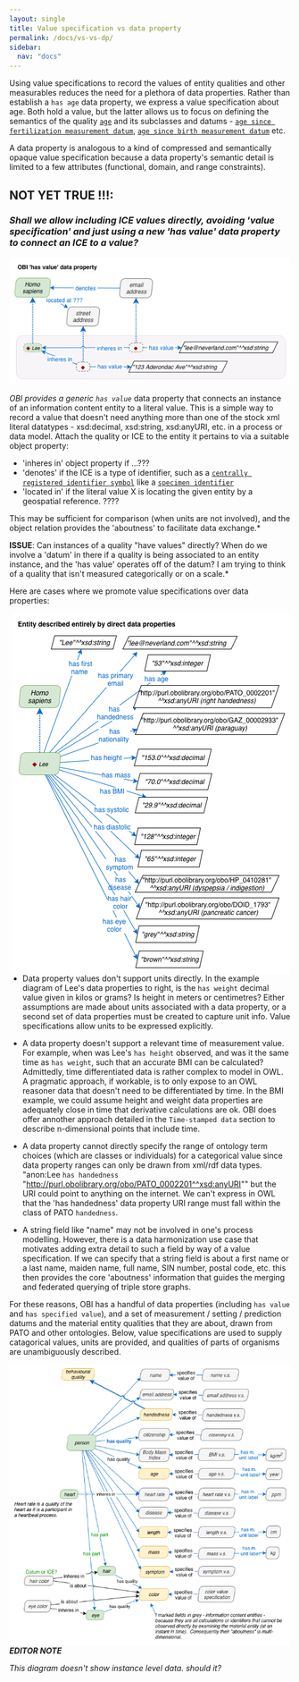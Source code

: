 ```yaml
---
layout: single
title: Value specification vs data property
permalink: /docs/vs-vs-dp/
sidebar:
  nav: "docs"
---
```

Using value specifications to record the values of entity qualities and other measurables reduces the need for a plethora of data properties. Rather than establish a `has age` data property, we express a value specification about age.  Both hold a value, but the latter allows us to focus on defining the semantics of the quality [`age`](http://purl.obolibrary.org/obo/PATO_0000011) and its subclasses and datums - [`age since fertilization measurement datum`](http://purl.obolibrary.org/obo/OBI_0001168), [`age since birth measurement datum`](http://purl.obolibrary.org/obo/OBI_0001169) etc. 

A data property is analogous to a kind of compressed and semantically opaque value specification because a data property's semantic detail is limited to a few attributes (functional, domain, and range constraints).  

## NOT YET TRUE !!!: 

### *Shall we allow including ICE values directly, avoiding 'value specification' and just using **a new 'has value' data property** to connect an ICE to a value?*

<img src="/assets/images/docs/data_lee_has_value.png">
<br clear="both">

*OBI provides a generic `has value`* data property that connects an instance of an information content entity to a literal value. This is a simple way to record a value that doesn't need anything more than one of the stock xml literal datatypes - xsd:decimal, xsd:string, xsd:anyURI, etc. in a process or data model.  Attach the quality or ICE to the entity it pertains to via a suitable object property:

- 'inheres in' object property if ...???
- 'denotes' if the ICE is a type of identifier, such as a [`centrally registered identifier symbol`](http://purl.obolibrary.org/obo/IAO_0000577) like a [`specimen identifier`](http://purl.obolibrary.org/obo/OBI_0001616)
- 'located in' if the literal value X is locating the given entity by a geospatial reference. ????

This may be sufficient for comparison (when units are not involved), and the object relation provides the 'aboutness' to facilitate data exchange.*

**ISSUE**: Can instances of a quality "have values" directly? When do we involve a 'datum' in there if a quality is being associated to an entity instance, and the 'has value' operates off of the datum? I am trying to think of a quality that isn't measured categorically or on a scale.*

Here are cases where we promote value specifications over data properties:

<img align="right" src="/assets/images/docs/data_lee_data_properties.png">

- Data property values don't support units directly. In the example diagram of Lee's data properties to right, is the `has weight` decimal value given in kilos or grams? Is height in meters or centimetres? Either assumptions are made about units associated with a data property, or a second set of data properties must be created to capture unit info.  Value specifications allow units to be expressed explicitly.

- A data property doesn't support a relevant time of measurement value.  For example, when was Lee's `has height` observed, and was it the same time as `has weight`, such that an accurate BMI can be calculated?  Admittedly, time differentiated data is rather complex to model in OWL. A pragmatic approach, if workable, is to only expose to an OWL reasoner data that doesn't need to be differentiated by time. In the BMI example, we could assume height and weight data properties are adequately close in time that derivative calculations are ok. OBI does offer annother approach detailed in the `Time-stamped data` section to describe n-dimensional points that include time.

- A data property cannot directly specify the range of ontology term choices (which are classes or individuals) for a categorical value since data property ranges can only be drawn from xml/rdf data types. "anon:Lee `has handedness` "http://purl.obolibrary.org/obo/PATO_0002201^^xsd:anyURI"" but the URI could point to anything on the internet. We can't express in OWL that the 'has handedness' data property URI range must fall within the class of PATO `handedness`.

- A string field like "name" may not be involved in one's process modelling.  However, there is a data harmonization use case that motivates adding extra detail to such a field by way of a value specification. If we can specify that a string field is about a first name or a last name, maiden name, full name, SIN number, postal code, etc. this then provides the core 'aboutness' information that guides the merging and federated querying of triple store graphs.

For these reasons, OBI has a handful of data properties (including `has value` and `has specified value`), and a set of measurement / setting / prediction datums and the material entity qualities that they are about, drawn from PATO and other ontologies. Below, value specifications are used to supply catagorical values, units are provided, and qualities of parts of organisms are unambiguously described.

<img align="right" src="/assets/images/docs/data_lee_properties_as_vs.png">

***EDITOR NOTE***

*This diagram doesn't show instance level data. should it?*



